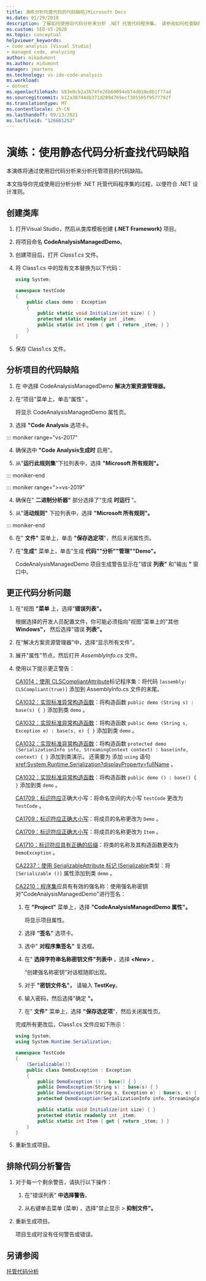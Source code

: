 ```yaml
---
title: 演练分析托管代码的代码缺陷|Microsoft Docs
ms.date: 01/29/2018
description: 了解如何使用旧代码分析来分析 .NET 托管代码程序集。 请参阅如何检查缺陷和是否符合 .NET 设计准则。
ms.custom: SEO-VS-2020
ms.topic: conceptual
helpviewer_keywords:
- code analysis [Visual Studio]
- managed code, analyzing
author: mikadumont
ms.author: midumont
manager: jmartens
ms.technology: vs-ide-code-analysis
ms.workload:
- dotnet
ms.openlocfilehash: b93e0cb2a3b74fe26b60094eb74d010e0b1f77ad
ms.sourcegitcommit: b12a38744db371d2894769ecf305585f9577792f
ms.translationtype: MT
ms.contentlocale: zh-CN
ms.lasthandoff: 09/13/2021
ms.locfileid: "126601252"
---
```

# <a name="walkthrough-use-static-code-analysis-to-find-code-defects"></a>演练：使用静态代码分析查找代码缺陷

本演练将通过使用旧代码分析来分析托管项目的代码缺陷。

本文指导你完成使用旧分析分析 .NET 托管代码程序集的过程，以便符合 .NET 设计准则。

## <a name="create-a-class-library"></a>创建类库

1. 打开Visual Studio，然后从类库模板创建 **(.NET Framework)** 项目。

1. 将项目命名 **CodeAnalysisManagedDemo**。

1. 创建项目后，打开 *Class1.cs* 文件。

1. 将 Class1.cs 中的现有文本替换为以下代码：

   ```csharp
   using System;

   namespace testCode
   {
       public class demo : Exception
       {
           public static void Initialize(int size) { }
           protected static readonly int _item;
           public static int item { get { return _item; } }
       }
   }
   ```

1. 保存 Class1.cs 文件。

## <a name="analyze-the-project-for-code-defects"></a>分析项目的代码缺陷

1. 在 中选择 CodeAnalysisManagedDemo **解决方案资源管理器。**

2. 在“项目”菜单上，单击“属性”   。

   将显示 CodeAnalysisManagedDemo 属性页。

3. 选择 **"Code Analysis** 选项卡。

::: moniker range="vs-2017"

4. 确保选中 **"Code Analysis生成时** 启用"。

5. 从"**运行此规则集**"下拉列表中，选择 **"Microsoft 所有规则"。**

::: moniker-end

::: moniker range=">=vs-2019"

4. 确保在" **二进制分析器"** 部分选择了"生成 **时运行** "。

5. 从"**活动规则"** 下拉列表中，选择 **"Microsoft 所有规则"。**

::: moniker-end

6. 在" **文件"** 菜单上，单击 **"保存选定项**"，然后关闭属性页。

7. 在"**生成"** 菜单上，单击"生成 **代码""分析""管理""Demo"。**

    CodeAnalysisManagedDemo 项目生成警告显示在"错误 **列表"** 和"输出 **"** 窗口中。

## <a name="correct-the-code-analysis-issues"></a>更正代码分析问题

1. 在"视图 **"菜单** 上，选择"**错误列表"。**

    根据选择的开发人员配置文件，你可能必须指向"视图"菜单上的"其他 **Windows"，** 然后选择"错误 **列表"。**

1. 在“解决方案资源管理器”中，选择“显示所有文件”。

1. 展开"属性"节点，然后打开 *AssemblyInfo.cs* 文件。

1. 使用以下提示更正警告：

   [CA1014：使用 CLSCompliantAttribute](/dotnet/fundamentals/code-analysis/quality-rules/ca1014)标记程序集：将代码 `[assembly: CLSCompliant(true)]` 添加到 AssemblyInfo.cs 文件的末尾。

   [CA1032：实现标准异常构造函数](/dotnet/fundamentals/code-analysis/quality-rules/ca1032)：将构造函数 `public demo (String s) : base(s) { }` 添加到类 `demo` 。

   [CA1032：实现标准异常构造函数](/dotnet/fundamentals/code-analysis/quality-rules/ca1032)：将构造函数 `public demo (String s, Exception e) : base(s, e) { }` 添加到类 `demo` 。

   [CA1032：实现标准异常构造函数](/dotnet/fundamentals/code-analysis/quality-rules/ca1032)：将构造函数 `protected demo (SerializationInfo info, StreamingContext context) : base(info, context) { }` 添加到类演示。 还需要为 添加 `using` 语句 <xref:System.Runtime.Serialization?displayProperty=fullName> 。

   [CA1032：实现标准异常构造函数](/dotnet/fundamentals/code-analysis/quality-rules/ca1032)：将构造函数 `public demo () : base() { }` 添加到类 `demo` 。

   [CA1709：标识符应](../code-quality/ca1709.md)正确大小写：将命名空间的大小写 `testCode` 更改为 `TestCode` 。

   [CA1709：标识符应正确大小写](../code-quality/ca1709.md)：将成员的名称更改为 `Demo` 。

   [CA1709：标识符应正确大小写](../code-quality/ca1709.md)：将成员的名称更改为 `Item` 。

   [CA1710：标识符应具有正确的后缀](/dotnet/fundamentals/code-analysis/quality-rules/ca1710)：将类的名称及其构造函数更改为 `DemoException` 。

   [CA2237：使用 SerializableAttribute 标记 ISerializable](/dotnet/fundamentals/code-analysis/quality-rules/ca2237)类型：将 `[Serializable ()]` 属性添加到类 `demo` 。

   [CA2210：程序集](../code-quality/ca2210.md)应具有有效的强名称：使用强名称密钥对"CodeAnalysisManagedDemo"进行签名：

   1. 在 **"Project"** 菜单上，选择 **"CodeAnalysisManagedDemo 属性"。**

      将显示项目属性。

   1. 选择 **“签名”** 选项卡。

   1. 选中" **对程序集签名"** 复选框。

   1. 在" **选择字符串名称密钥文件"列表中** ，选择 **\<New>** 。

      “创建强名称密钥”对话框随即出现。

   1. 对于 **"密钥文件名"，** 请输入 **TestKey**。

   1. 输入密码，然后选择"确定 **"。**

   1. 在" **文件"** 菜单上，选择 **"保存选定项**"，然后关闭属性页。

   完成所有更改后，Class1.cs 文件应如下所示：

   ```csharp
   using System;
   using System.Runtime.Serialization;

   namespace TestCode
   {
       [Serializable()]
       public class DemoException : Exception
       {
           public DemoException () : base() { }
           public DemoException(String s) : base(s) { }
           public DemoException(String s, Exception e) : base(s, e) { }
           protected DemoException(SerializationInfo info, StreamingContext context) : base(info, context) { }

           public static void Initialize(int size) { }
           protected static readonly int _item;
           public static int Item { get { return _item; } }
       }
   }
   ```

1. 重新生成项目。

## <a name="exclude-code-analysis-warnings"></a>排除代码分析警告

1. 对于每一个剩余警告，请执行以下操作：

    1. 在"错误列表" **中选择警告**。

    1. 从右键单击菜单 (菜单) ，选择"禁止显示  >  **抑制文件"。**

1. 重新生成项目。

     项目生成时没有任何警告或错误。

## <a name="see-also"></a>另请参阅

[托管代码分析](../code-quality/code-analysis-for-managed-code-overview.md)
